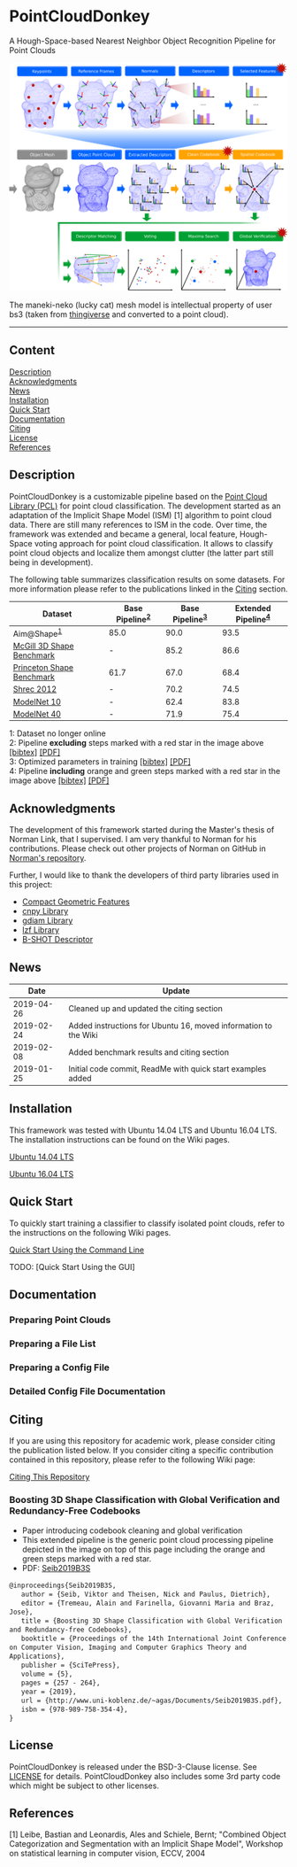 



# PointCloudDonkey
A Hough-Space-based Nearest Neighbor Object Recognition Pipeline for Point Clouds

![alt text](images/complete_pipeline.png "Visualization of the Pipeline")

The maneki-neko (lucky cat) mesh model is intellectual property of user bs3 (taken from [thingiverse](https://www.thingiverse.com/thing:923097") and converted to a point cloud).

---
## Content

[Description](#Description) <br>
[Acknowledgments](#Acknowledgments) <br>
[News](#News) <br>
[Installation](#Installation) <br>
[Quick Start](#Quick-Start) <br>
[Documentation](#Documentation) <br>
[Citing](#Citing) <br>
[License](#License) <br>
[References](#References) <br>


## Description

PointCloudDonkey is a customizable pipeline based on the <a href="http://pointclouds.org" target="_blank">Point Cloud Library (PCL)</a> for point cloud classification. The development started as an adaptation of the Implicit Shape Model (ISM) [1] algorithm to point cloud data. There are still many references to ISM in the code. Over time, the framework was extended and became a general, local feature, Hough-Space voting approach for point cloud classification. It allows to classify point cloud objects and localize them amongst clutter (the latter part still being in development).

The following table summarizes classification results on some datasets. For more information please refer to the publications linked in the [Citing](#Citing) section.

| Dataset | Base Pipeline<sup>[2](#fnbasep)</sup> | Base Pipeline<sup>[3](#fnbasep2)</sup> | Extended Pipeline<sup>[4](#fnbasepext)</sup> |
| ---  | ---    | --- | --- |
| Aim@Shape<sup>[1](#fnaim)</sup> | 85.0 | 90.0 | 93.5 |
| [McGill 3D Shape Benchmark](http://www.cim.mcgill.ca/~shape/benchMark/) | - |85.2 | 86.6 |
| [Princeton Shape Benchmark](http://shape.cs.princeton.edu/benchmark/) | 61.7 | 67.0 | 68.4 |
| [Shrec 2012](https://www.itl.nist.gov/iad/vug/sharp/contest/2012/Generic3D/) | -| 70.2 | 74.5
| [ModelNet 10](http://modelnet.cs.princeton.edu/) | - | 62.4 | 83.8 |
| [ModelNet 40](http://modelnet.cs.princeton.edu/) | - |71.9 | 75.4 |

<a name="fnaim">1</a>: Dataset no longer online <br>
<a name="fnbasep">2</a>: Pipeline **excluding** steps marked with a red star in the image above [\[bibtex\]](https://github.com/vseib/PointCloudDonkey/wiki/List_of_Related_Papers#Implicit-Shape-Models-For-3D-Shape-Classification-With-a-Continuous-Voting-Space) [\[PDF\]](http://www.uni-koblenz.de/~agas/Documents/Seib2015ISM.pdf) <br>
<a name="fnbasep">3</a>: Optimized parameters in training [\[bibtex\]](https://github.com/vseib/PointCloudDonkey/wiki/List_of_Related_Papers#Pose-Estimation-and-Shape-Retrieval-with-Hough-Voting-in-a-Continuous-Voting-Space) [\[PDF\]](http://www.uni-koblenz.de/~agas/Documents/Seib2015PEA.pdf) <br>
<a name="fnbasep">4</a>: Pipeline **including** orange and green steps marked with a red star in the image above [\[bibtex\]](https://github.com/vseib/PointCloudDonkey/wiki/List_of_Related_Papers#Boosting-3D-Shape-Classification-with-Global-Verification-and-Redundancy-Free-Codebooks) [\[PDF\]](http://www.uni-koblenz.de/~agas/Documents/Seib2019B3S.pdf)<br>

## Acknowledgments

The development of this framework started during the Master's thesis of Norman Link, that I supervised. I am very thankful to Norman for his contributions. Please check out other projects of Norman on GitHub in [Norman's repository](https://github.com/Norman0406).

Further, I would like to thank the developers of third party libraries used in this project: 
* [Compact Geometric Features](https://marckhoury.github.io/CGF/)
* [cnpy Library](https://github.com/rogersce/cnpy)
* [gdiam Library](https://sarielhp.org/research/papers/00/diameter/diam_prog.html)
* [lzf Library](http://oldhome.schmorp.de/marc/liblzf.html)
* [B-SHOT Descriptor](https://github.com/saimanoj18/iros_bshot)

## News

| Date | Update |
| ---  | ---    |
| 2019-04-26 | Cleaned up and updated the citing section |
| 2019-02-24 | Added instructions for Ubuntu 16, moved information to the Wiki |
| 2019-02-08 | Added benchmark results and citing section |
| 2019-01-25 | Initial code commit, ReadMe with quick start examples added |


## Installation

This framework was tested with Ubuntu 14.04 LTS and Ubuntu 16.04 LTS.
The installation instructions can be found on the Wiki pages.

[Ubuntu 14.04 LTS](https://github.com/vseib/PointCloudDonkey/wiki/Installation_Ubuntu_14.04_LTS)

[Ubuntu 16.04 LTS](https://github.com/vseib/PointCloudDonkey/wiki/Installation_Ubuntu_16.04_LTS)


## Quick Start

To quickly start training a classifier to classify isolated point clouds, refer to the instructions on the following Wiki pages.

[Quick Start Using the Command Line](https://github.com/vseib/PointCloudDonkey/wiki/Quick_Start_Using_Command_Line)

TODO: [Quick Start Using the GUI]

## Documentation

### Preparing Point Clouds
### Preparing a File List
### Preparing a Config File
### Detailed Config File Documentation

## Citing

If you are using this repository for academic work, please consider citing the publication listed below.
If you consider citing a specific contribution contained in this repository, please refer to the following Wiki page:

[Citing This Repository](https://github.com/vseib/PointCloudDonkey/wiki/List_of_Related_Papers)

### Boosting 3D Shape Classification with Global Verification and Redundancy-Free Codebooks
* Paper introducing codebook cleaning and global verification
* This extended pipeline is the generic point cloud processing pipeline depicted in the image on top of this page including the orange and green steps marked with a red star.
* PDF: [Seib2019B3S](http://www.uni-koblenz.de/~agas/Documents/Seib2019B3S.pdf)

```
@inproceedings{Seib2019B3S,
   author = {Seib, Viktor and Theisen, Nick and Paulus, Dietrich},
   editor = {Tremeau, Alain and Farinella, Giovanni Maria and Braz, Jose},
   title = {Boosting 3D Shape Classification with Global Verification and Redundancy-free Codebooks},
   booktitle = {Proceedings of the 14th International Joint Conference on Computer Vision, Imaging and Computer Graphics Theory and Applications},
   publisher = {SciTePress},
   volume = {5},
   pages = {257 - 264},
   year = {2019},
   url = {http://www.uni-koblenz.de/~agas/Documents/Seib2019B3S.pdf},
   isbn = {978-989-758-354-4},
}
```


## License

PointCloudDonkey is released under the BSD-3-Clause license. See [LICENSE](LICENSE) for details.
PointCloudDonkey also includes some 3rd party code which might be subject to other licenses.

## References

[1] Leibe, Bastian and Leonardis, Ales and Schiele, Bernt; 
"Combined Object Categorization and Segmentation with an Implicit Shape Model",
Workshop on statistical learning in computer vision, ECCV, 2004


